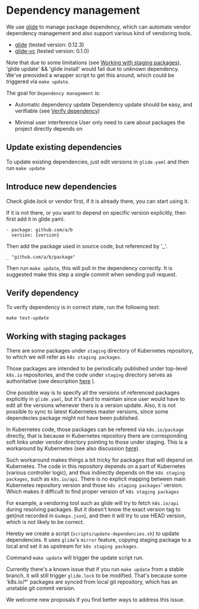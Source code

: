 # Dependency management
We use [glide](https://github.com/Masterminds/glide) to manage package dependency, which can automate vendor dependency management and also support various kind of vendoring tools.

- [glide](https://github.com/Masterminds/glide) (tested version: 0.12.3)
- [glide-vc](https://github.com/sgotti/glide-vc) (tested version: 0.1.0)

Note that due to some limitations (see [Working with staging packages](#working-with-staging-packages)), 'glide update' && 'glide install' would fail due to unknown dependency. We've preovided a wrapper script to get this around, which could be triggered via `make update`.

The goal for `Dependency management` is:
- Automatic dependency update
  Dependency update should be easy, and verifiable (see [Verify dependency](#verify-dependency))

- Minimal user interference
  User only need to care about packages the project directly depends on

## Update existing dependencies
To update existing dependencies, just edit versions in `glide.yaml` and then run `make update`

## Introduce new dependencies
Check glide.lock or vendor first, if it is already there, you can start using it.

If it is not there, or you want to depend on specific version explicitly, then first add it in glide.yaml.
```
- package: github.com/a/b
  version: {version}
```

Then add the package used in source code, but referenced by '_'.
```
_ "github.com/a/b/package"
```

Then run `make update`, this will pull in the dependency correctly. It is suggested make this step a single commit when sending pull request.

## Verify dependency
To verify dependency is in correct state, run the following test:

```
make test-update
```

## Working with staging packages
There are some packages under `staging` directory of Kubernetes repository, to which we will refer as `k8s staging packages`.

Those packages are intended to be periodically published under top-level `k8s.io` repositories, and the code under `staging` directory serves as authoritative (see description [here](https://github.com/kubernetes/kubernetes/tree/master/staging) ).

One possible way is to specify all the versions of referenced packages explicitly in `glide.yaml`, but it's hard to maintain since user would have to edit all the versions whenever thers is a version update. Also, it is not possible to sync to latest Kubernetes master versions, since some dependecies package might not have been published.

In Kubernetes code, those packages can be refereed via `k8s.io/package` directly, that is because in Kubernetes repository there are corresponding soft links under vendor directory pointing to those under staging. This is a workaround by Kubernetes  (see also discussion [here](https://github.com/kubernetes/kubernetes/pull/24202)).

Such workaround makes things a bit tricky for packages that will depend on Kubernetes. The code in this repository depends on a part of Kubernetes (various controller logic), and thus indirectly depends on the `k8s staging packages`, such as `k8s.io/api`. There is no explicit mapping between main Kubernetes repository version and those `k8s staging packages`' version. Which makes it difficult to find proper version of `k8s staging packages`

For example, a vendoring tool such as glide will try to fetch `k8s.io/api` during resolving packages. But it doesn't know the exact version tag to get(not recorded in `Godeps.json`), and then it will try to use HEAD version, which is not likely to be correct.

Hereby we create a script (`scripts/update-dependencies.sh`) to update dependencies. It uses `glide`'s `mirror` feature, copying staging package to a local and set it as upstream for `k8s staging packages`.

Command `make update` will trigger the update script run.

Currently there's a known issue that if you run `make update` from a stable branch, it will still trigger `glide.lock` to be modified. That's because some 'k8s.io/*' packages are synced from local git repository, which has an unstable git commit version.

We welcome new proposals if you find better ways to address this issue.
